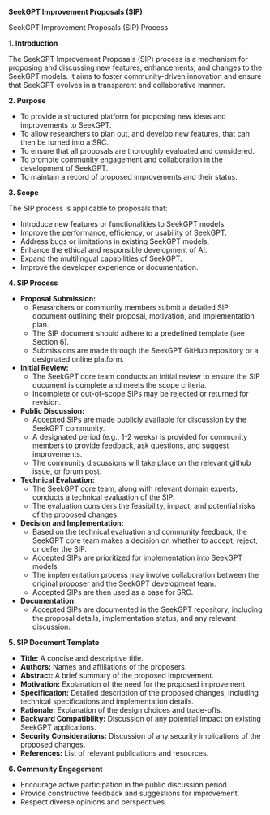 **SeekGPT Improvement Proposals (SIP)**

SeekGPT Improvement Proposals (SIP) Process

**1. Introduction**

The SeekGPT Improvement Proposals (SIP) process is a mechanism for proposing and discussing new features, enhancements, and changes to the SeekGPT models. It aims to foster community-driven innovation and ensure that SeekGPT evolves in a transparent and collaborative manner.

**2. Purpose**



* To provide a structured platform for proposing new ideas and improvements to SeekGPT.
* To allow researchers to plan out, and develop new features, that can then be turned into a SRC.
* To ensure that all proposals are thoroughly evaluated and considered.
* To promote community engagement and collaboration in the development of SeekGPT.
* To maintain a record of proposed improvements and their status.

**3. Scope**

The SIP process is applicable to proposals that:



* Introduce new features or functionalities to SeekGPT models.
* Improve the performance, efficiency, or usability of SeekGPT.
* Address bugs or limitations in existing SeekGPT models.
* Enhance the ethical and responsible development of AI.
* Expand the multilingual capabilities of SeekGPT.
* Improve the developer experience or documentation.

**4. SIP Process**



* **Proposal Submission:**
    * Researchers or community members submit a detailed SIP document outlining their proposal, motivation, and implementation plan.
    * The SIP document should adhere to a predefined template (see Section 6).
    * Submissions are made through the SeekGPT GitHub repository or a designated online platform.
* **Initial Review:**
    * The SeekGPT core team conducts an initial review to ensure the SIP document is complete and meets the scope criteria.
    * Incomplete or out-of-scope SIPs may be rejected or returned for revision.
* **Public Discussion:**
    * Accepted SIPs are made publicly available for discussion by the SeekGPT community.
    * A designated period (e.g., 1-2 weeks) is provided for community members to provide feedback, ask questions, and suggest improvements.
    * The community discussions will take place on the relevant github issue, or forum post.
* **Technical Evaluation:**
    * The SeekGPT core team, along with relevant domain experts, conducts a technical evaluation of the SIP.
    * The evaluation considers the feasibility, impact, and potential risks of the proposed changes.
* **Decision and Implementation:**
    * Based on the technical evaluation and community feedback, the SeekGPT core team makes a decision on whether to accept, reject, or defer the SIP.
    * Accepted SIPs are prioritized for implementation into SeekGPT models.
    * The implementation process may involve collaboration between the original proposer and the SeekGPT development team.
    * Accepted SIPs are then used as a base for SRC.
* **Documentation:**
    * Accepted SIPs are documented in the SeekGPT repository, including the proposal details, implementation status, and any relevant discussion.

**5. SIP Document Template**



* **Title:** A concise and descriptive title.
* **Authors:** Names and affiliations of the proposers.
* **Abstract:** A brief summary of the proposed improvement.
* **Motivation:** Explanation of the need for the proposed improvement.
* **Specification:** Detailed description of the proposed changes, including technical specifications and implementation details.
* **Rationale:** Explanation of the design choices and trade-offs.
* **Backward Compatibility:** Discussion of any potential impact on existing SeekGPT applications.
* **Security Considerations:** Discussion of any security implications of the proposed changes.
* **References:** List of relevant publications and resources.

**6. Community Engagement**



* Encourage active participation in the public discussion period.
* Provide constructive feedback and suggestions for improvement.
* Respect diverse opinions and perspectives.
